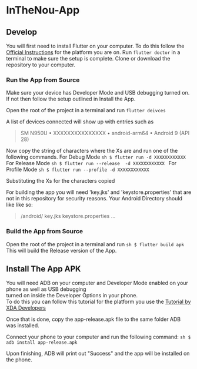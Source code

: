 # InTheNou-App
  
## Develop
You will first need to install Flutter on your computer. To do this follow the [Official Instructions](https://flutter.dev/docs/get-started/install) for the platform you are on.
Run `flutter doctor` in a terminal to make sure the setup is complete.
Clone or download the repository to your computer.


### Run the App from Source
Make sure your device has Developer Mode and USB debugging turned on. If not then follow the setup outlined in Install the App. 

Open the root of the project in a terminal and run 
`flutter deivces`

A list of devices connected will show up with entries such as
> SM N950U • XXXXXXXXXXXXXXX • android-arm64 • Android 9 (API 28)

Now copy the string of characters where the Xs are and run one of the following commands.
For Debug Mode
    ```sh
    $ flutter run -d XXXXXXXXXXXX
    ```
For Release Mode
    ```sh
    $ flutter run --release  -d XXXXXXXXXXXX
    ```
For Profile Mode
    ```sh
    $ flutter run --profile -d XXXXXXXXXXXX
    ```

Substituting the Xs for the characters copied

For building the app you will need 'key.jks' and 'keystore.properties' that are not in this
repository for security reasons. Your Android Directory should like like so:
> /android/
    key.jks
    keystore.properties
    ...

### Build the App from Source

Open the root of the project in a terminal and run
    ```sh
    $ flutter build apk
    ```
This will build the Release version of the App.
  
## Install The App  APK
  
You will need ADB on your computer and Developer Mode enabled on your phone as well as USB debugging  
 turned on inside the Developer Options in your phone.  
To do this you can follow this tutorial for the platform you use the [Tutorial by XDA Developers](https://www.xda-developers.com/install-adb-windows-macos-linux/)
  
Once that is done, copy the app-release.apk file to the same folder ADB was installed.  
  
Connect your phone to your computer and run the following command:
    ```sh
    $ adb install app-release.apk
    ```

Upon finishing, ADB will print out "Success" and the app will be installed on the phone.
